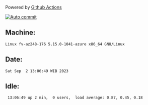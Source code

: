 Powered by [Github Actions](https://github.com/features/actions)

[![Auto commit](https://github.com/hiage/workstation/workflows/Auto%20commit/badge.svg)](https://github.com/hiage/workstation/actions?query=workflow%3A%22Auto+commit%22)

## Machine:
```
Linux fv-az248-176 5.15.0-1041-azure x86_64 GNU/Linux
```
## Date:
```
Sat Sep  2 13:06:49 WIB 2023
```
## Idle:
```
 13:06:49 up 2 min,  0 users,  load average: 0.87, 0.45, 0.18
```
